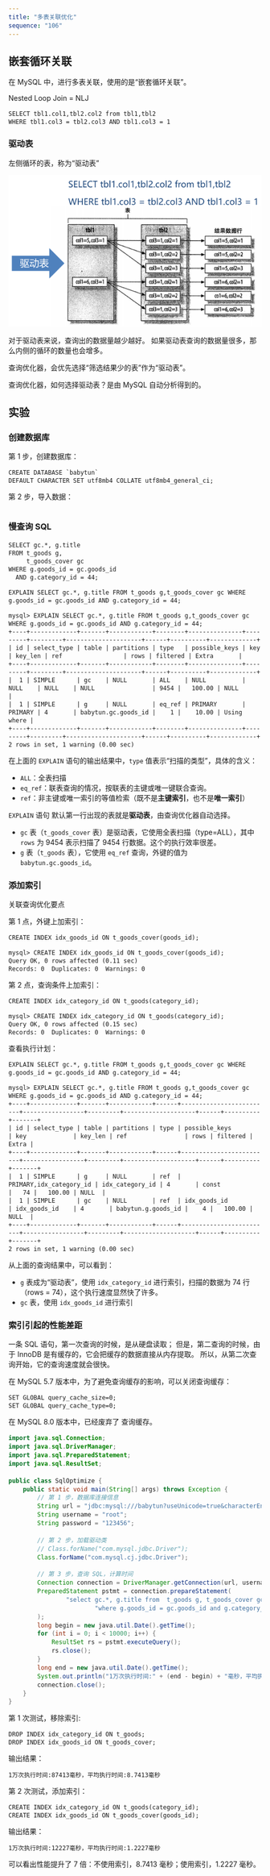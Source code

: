 ```yaml
---
title: "多表关联优化"
sequence: "106"
---
```


## 嵌套循环关联

在 MySQL 中，进行多表关联，使用的是“嵌套循环关联”。

Nested Loop Join = NLJ

```text
SELECT tbl1.col1,tbl2.col2 from tbl1,tbl2 
WHERE tbl1.col3 = tbl2.col3 AND tbl1.col3 = 1
```

### 驱动表

左侧循环的表，称为“驱动表”

![](/assets/images/db/mysql/performance/index/nested-loop-join-driving-table.png)

对于驱动表来说，查询出的数据量越少越好。
如果驱动表查询的数据量很多，那么内侧的循环的数量也会增多。

查询优化器，会优先选择“筛选结果少的表”作为“驱动表”。

查询优化器，如何选择驱动表？是由 MySQL 自动分析得到的。

## 实验

### 创建数据库

第 1 步，创建数据库：

```mysql
CREATE DATABASE `babytun`
DEFAULT CHARACTER SET utf8mb4 COLLATE utf8mb4_general_ci;
```

第 2 步，导入数据：

```text

```

### 慢查询 SQL

```mysql
SELECT gc.*, g.title
FROM t_goods g,
     t_goods_cover gc
WHERE g.goods_id = gc.goods_id
  AND g.category_id = 44;
```

```mysql
EXPLAIN SELECT gc.*, g.title FROM t_goods g,t_goods_cover gc WHERE g.goods_id = gc.goods_id AND g.category_id = 44;
```

```text
mysql> EXPLAIN SELECT gc.*, g.title FROM t_goods g,t_goods_cover gc WHERE g.goods_id = gc.goods_id AND g.category_id = 44;
+----+-------------+-------+------------+--------+---------------+---------+---------+---------------------+------+----------+-------------+
| id | select_type | table | partitions | type   | possible_keys | key     | key_len | ref                 | rows | filtered | Extra       |
+----+-------------+-------+------------+--------+---------------+---------+---------+---------------------+------+----------+-------------+
|  1 | SIMPLE      | gc    | NULL       | ALL    | NULL          | NULL    | NULL    | NULL                | 9454 |   100.00 | NULL        |
|  1 | SIMPLE      | g     | NULL       | eq_ref | PRIMARY       | PRIMARY | 4       | babytun.gc.goods_id |    1 |    10.00 | Using where |
+----+-------------+-------+------------+--------+---------------+---------+---------+---------------------+------+----------+-------------+
2 rows in set, 1 warning (0.00 sec)
```

在上面的 `EXPLAIN` 语句的输出结果中，`type` 值表示“扫描的类型”，具体的含义：

- `ALL`：全表扫描
- `eq_ref`：联表查询的情况，按联表的主键或唯一键联合查询。
- `ref`：非主键或唯一索引的等值检索（既不是**主键索引**，也不是**唯一索引**）

`EXPLAIN` 语句 默认第一行出现的表就是**驱动表**，由查询优化器自动选择。

- `gc` 表（`t_goods_cover` 表）是驱动表，它使用全表扫描（type=ALL），其中 `rows` 为 9454 表示扫描了 9454 行数据。这个的执行效率很差。
- `g` 表（`t_goods` 表），它使用 `eq_ref` 查询，外键的值为 `babytun.gc.goods_id`。

### 添加索引

关联查询优化要点

第 1 点，外键上加索引：

```text
CREATE INDEX idx_goods_id ON t_goods_cover(goods_id);
```

```text
mysql> CREATE INDEX idx_goods_id ON t_goods_cover(goods_id);
Query OK, 0 rows affected (0.11 sec)
Records: 0  Duplicates: 0  Warnings: 0
```

第 2 点，查询条件上加索引：

```text
CREATE INDEX idx_category_id ON t_goods(category_id);
```

```text
mysql> CREATE INDEX idx_category_id ON t_goods(category_id);
Query OK, 0 rows affected (0.15 sec)
Records: 0  Duplicates: 0  Warnings: 0
```

查看执行计划：

```mysql
EXPLAIN SELECT gc.*, g.title FROM t_goods g,t_goods_cover gc WHERE g.goods_id = gc.goods_id AND g.category_id = 44;
```

```text
mysql> EXPLAIN SELECT gc.*, g.title FROM t_goods g,t_goods_cover gc WHERE g.goods_id = gc.goods_id AND g.category_id = 44;
+----+-------------+-------+------------+------+-------------------------+-----------------+---------+--------------------+------+----------+-------+
| id | select_type | table | partitions | type | possible_keys           | key             | key_len | ref                | rows | filtered | Extra |
+----+-------------+-------+------------+------+-------------------------+-----------------+---------+--------------------+------+----------+-------+
|  1 | SIMPLE      | g     | NULL       | ref  | PRIMARY,idx_category_id | idx_category_id | 4       | const              |   74 |   100.00 | NULL  |
|  1 | SIMPLE      | gc    | NULL       | ref  | idx_goods_id            | idx_goods_id    | 4       | babytun.g.goods_id |    4 |   100.00 | NULL  |
+----+-------------+-------+------------+------+-------------------------+-----------------+---------+--------------------+------+----------+-------+
2 rows in set, 1 warning (0.00 sec)
```

从上面的查询结果中，可以看到：

- `g` 表成为“驱动表”，使用 `idx_category_id` 进行索引，扫描的数据为 74 行（rows = 74），这个执行速度显然快了许多。
- `gc` 表，使用 `idx_goods_id` 进行索引

### 索引引起的性能差距

一条 SQL 语句，第一次查询的时候，是从硬盘读取；
但是，第二查询的时候，由于 InnoDB 是有缓存的，它会把缓存的数据直接从内存提取。
所以，从第二次查询开始，它的查询速度就会很快。

在 MySQL 5.7 版本中，为了避免查询缓存的影响，可以关闭查询缓存：

```mysql
SET GLOBAL query_cache_size=0;
SET GLOBAL query_cache_type=0;
```

在 MySQL 8.0 版本中，已经废弃了 查询缓存。

```java
import java.sql.Connection;
import java.sql.DriverManager;
import java.sql.PreparedStatement;
import java.sql.ResultSet;

public class SqlOptimize {
    public static void main(String[] args) throws Exception {
        // 第 1 步，数据库连接信息
        String url = "jdbc:mysql:///babytun?useUnicode=true&characterEncoding=UTF-8&useSSL=false";
        String username = "root";
        String password = "123456";

        // 第 2 步，加载驱动类
        // Class.forName("com.mysql.jdbc.Driver");
        Class.forName("com.mysql.cj.jdbc.Driver");

        // 第 3 步，查询 SQL，计算时间
        Connection connection = DriverManager.getConnection(url, username, password);
        PreparedStatement pstmt = connection.prepareStatement(
                "select gc.*, g.title from  t_goods g, t_goods_cover gc " +
                        "where g.goods_id = gc.goods_id and g.category_id = 44"
        );
        long begin = new java.util.Date().getTime();
        for (int i = 0; i < 10000; i++) {
            ResultSet rs = pstmt.executeQuery();
            rs.close();
        }
        long end = new java.util.Date().getTime();
        System.out.println("1万次执行时间:" + (end - begin) + "毫秒，平均执行时间:" + (end - begin) / 10000f + "毫秒");
        connection.close();
    }
}
```

第 1 次测试，移除索引:

```mysql
DROP INDEX idx_category_id ON t_goods;
DROP INDEX idx_goods_id ON t_goods_cover;
```

输出结果：

```text
1万次执行时间:87413毫秒，平均执行时间:8.7413毫秒
```

第 2 次测试，添加索引：

```mysql
CREATE INDEX idx_category_id ON t_goods(category_id);
CREATE INDEX idx_goods_id ON t_goods_cover(goods_id);
```

输出结果：

```text
1万次执行时间:12227毫秒，平均执行时间:1.2227毫秒
```

可以看出性能提升了 7 倍：不使用索引，8.7413 毫秒；使用索引，1.2227 毫秒。
